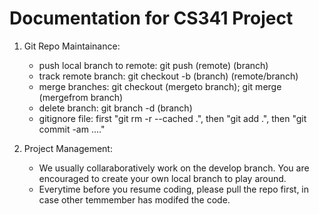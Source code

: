 Documentation for CS341 Project
===============================
1. Git Repo Maintainance:
   - push local branch to remote: git push (remote) (branch)
   - track remote branch: git checkout -b (branch) (remote/branch)
   - merge branches: git checkout (mergeto branch); git merge (mergefrom branch)
   - delete branch: git branch -d (branch)
   - gitignore file: first "git rm -r --cached .", then "git add .", then "git commit -am ...."

2. Project Management:
   - We usually collaraboratively work on the develop branch. You are encouraged to create your own local branch to play around.
   - Everytime before you resume coding, please pull the repo first, in case other temmember has modifed the code.






